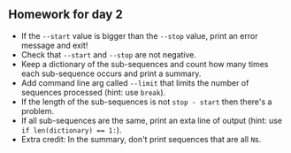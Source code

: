 ## Homework for day 2

* If the `--start` value is bigger than the `--stop` value, print an error
  message and exit!
* Check that `--start` and `--stop` are not negative.
* Keep a dictionary of the sub-sequences and count how many times each
  sub-sequence occurs and print a summary.
* Add command line arg called `--limit` that limits the number of sequences
  processed (hint: use `break`).
* If the length of the sub-sequences is not `stop - start` then there's a
  problem.
* If all sub-sequences are the same, print an exta line of output (hint:
  use `if len(dictionary) == 1:`).
* Extra credit: In the summary, don't print sequences that are all `N`s.
